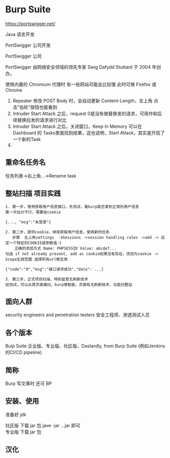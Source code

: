 # Burp Suite

https://portswigger.net/

Java 语言开发

PortSwigger 公司开发

PortSwigger 公司

PortSwigger 由网络安全领域的领先专家 Swig Dafydd Stuttard 于 2004 年创办。

使用内置的 Chromium 代理时 有一些网站可能会比较慢 此时可换 Firefox 或 Chrome

1. Repeater 修改 POST Body 时，会自动更新 Content-Length，左上角 点击“齿轮”按钮也能看到
2. Intruder Start Attack 之后，request 0是没有做替换发的请求，可用作和后续替换后发的请求进行对比
3. Intruder Start Attack 之后，关闭窗口，Keep In Memory 可以在 Dashboard 的 Tasks里面找到结果，这也说明，Start Attack，其实是开启了一个新的Task
4. 

## 重命名任务名

任务列表->右上角...->Rename task

## 整站扫描 项目实践

```
1. 第一步，使用获取用户信息接口，先测试，看burp能否拿到正常的用户信息
第一次估计不行，需要给cookie

{..., "msg":"未登录"}

2. 第二步，提供cookie，继续获取用户信息，使用新的任务
   步骤  左上角settings  -》Sessions ->session handling rules ->add -> 设定一个特定的COOKIE或参数值-》
	正确的添加方式 Name: PHPSESSID Value: abcdef... 
勾选 if not already present, add as cookie如果没有存在，添加为cookie -> Scope生效范围 选择所有url都生效

{"code":"0","msg":"接口请求成功","data": ...}

3. 第三步，正式项目扫描，特别留意无刷新技术
经测试，可以从首页直接扫，burp够智能，页面有无刷新技术，也能扫整站
```

## 面向人群

security engineers and penetration testers 安全工程师、渗透测试人员

## 各个版本

Buip Suite 企业版、专业版、社区版、Dastardly, from Burp Suite (例如Jenkins的CI/CD pipeline)

## 简称

Burp 写文章时 还可 BP

## 安装、使用

准备好 jdk

社区版 下载 jar 包 jave -jar ...jar 即可  
专业版 下载 jar 包 

## 汉化
